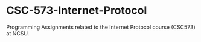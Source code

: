# CSC-573-Internet-Protocol
Programming Assignments related to the Internet Protocol course (CSC573) at NCSU.
